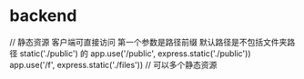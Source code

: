 # backend

// 静态资源  客户端可直接访问 第一个参数是路径前缀 默认路径是不包括文件夹路径 static('./public') 的 
app.use('/public', express.static('./public'))
app.use('/f', express.static('./files')) // 可以多个静态资源

